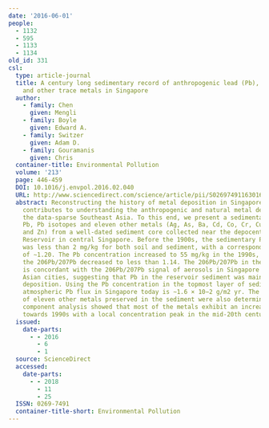 ```yaml
---
date: '2016-06-01'
people:
  - 1132
  - 595
  - 1133
  - 1134
old_id: 331
csl:
  type: article-journal
  title: A century long sedimentary record of anthropogenic lead (Pb), Pb isotopes
    and other trace metals in Singapore
  author:
    - family: Chen
      given: Mengli
    - family: Boyle
      given: Edward A.
    - family: Switzer
      given: Adam D.
    - family: Gouramanis
      given: Chris
  container-title: Environmental Pollution
  volume: '213'
  page: 446-459
  DOI: 10.1016/j.envpol.2016.02.040
  URL: http://www.sciencedirect.com/science/article/pii/S0269749116301671
  abstract: Reconstructing the history of metal deposition in Singapore lake sediments
    contributes to understanding the anthropogenic and natural metal deposition in
    the data-sparse Southeast Asia. To this end, we present a sedimentary record of
    Pb, Pb isotopes and eleven other metals (Ag, As, Ba, Cd, Co, Cr, Cu, Ni, Tl, U
    and Zn) from a well-dated sediment core collected near the depocenter of MacRitchie
    Reservoir in central Singapore. Before the 1900s, the sedimentary Pb concentration
    was less than 2 mg/kg for both soil and sediment, with a corresponding 206Pb/207Pb
    of ∼1.20. The Pb concentration increased to 55 mg/kg in the 1990s, and correspondingly
    the 206Pb/207Pb decreased to less than 1.14. The 206Pb/207Pb in the core top sediment
    is concordant with the 206Pb/207Pb signal of aerosols in Singapore and other Southeast
    Asian cities, suggesting that Pb in the reservoir sediment was mainly from atmospheric
    deposition. Using the Pb concentration in the topmost layer of sediment, the estimated
    atmospheric Pb flux in Singapore today is ∼1.6 × 10−2 g/m2 yr. The concentrations
    of eleven other metals preserved in the sediment were also determined. A principal
    component analysis showed that most of the metals exhibit an increasing trend
    towards 1990s with a local concentration peak in the mid-20th century.
  issued:
    date-parts:
      - - 2016
        - 6
        - 1
  source: ScienceDirect
  accessed:
    date-parts:
      - - 2018
        - 11
        - 25
  ISSN: 0269-7491
  container-title-short: Environmental Pollution
---
```

